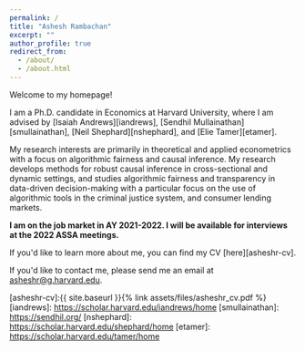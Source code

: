 ```yaml
---
permalink: /
title: "Ashesh Rambachan"
excerpt: ""
author_profile: true
redirect_from: 
  - /about/
  - /about.html
---
```


Welcome to my homepage!

I am a Ph.D. candidate in Economics at Harvard University, where I am advised by [Isaiah Andrews][iandrews], [Sendhil Mullainathan][smullainathan], [Neil Shephard][nshephard], and [Elie Tamer][etamer]. 

My research interests are primarily in theoretical and applied econometrics with a focus on algorithmic fairness and causal inference. My research develops methods for robust causal inference in cross-sectional and dynamic settings, and studies algorithmic fairness and transparency in data-driven decision-making with a particular focus on the use of algorithmic tools in the criminal justice system, and consumer lending markets.

**I am on the job market in AY 2021-2022. I will be available for interviews at the 2022 ASSA meetings.** 

If you'd like to learn more about me, you can find my CV [here][asheshr-cv].

If you'd like to contact me, please send me an email at asheshr@g.harvard.edu.

[asheshr-cv]:{{ site.baseurl }}{% link assets/files/asheshr_cv.pdf %}
[iandrews]: https://scholar.harvard.edu/iandrews/home
[smullainathan]: https://sendhil.org/
[nshephard]: https://scholar.harvard.edu/shephard/home
[etamer]: https://scholar.harvard.edu/tamer/home
